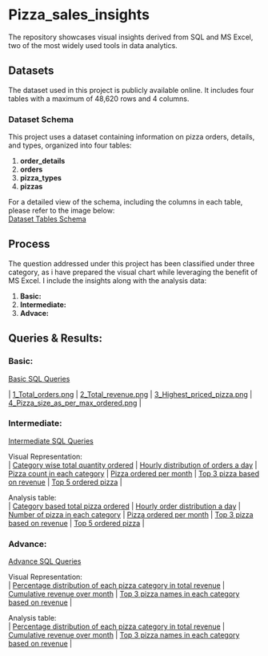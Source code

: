 # Pizza_sales_insights
The repository showcases visual insights derived from SQL and MS Excel, two of the most widely used tools in data analytics.
## Datasets
The dataset used in this project is publicly available online. It includes four tables with a maximum of 48,620 rows and 4 columns.  
### Dataset Schema   
This project uses a dataset containing information on pizza orders, details, and types, organized into four tables:

1. **order_details**
2. **orders**
3. **pizza_types**
4. **pizzas**

For a detailed view of the schema, including the columns in each table, please refer to the image below:  
[Dataset Tables Schema](visuals/Pizza_sales_project_schema.png.png)  

## Process  
The question addressed under this project has been classified under three category, as i have prepared the visual chart while leveraging the benefit of MS Excel. I include the insights along with the analysis data: 

1. **Basic:**
3. **Intermediate:**
4. **Advace:**

## Queries & Results:
### Basic:  
[Basic SQL Queries](Queries/Basic_SQL_query.sql)  

| [1_Total_orders.png](visuals/1_Total_orders.png) | [2_Total_revenue.png](visuals/2_Total_revenue.png) | [3_Highest_priced_pizza.png](visuals/3_Highest_priced_pizza.png) | [4_Pizza_size_as_per_max_ordered.png](visuals/4_Pizza_size_as_per_max_ordered.png) |  

### Intermediate:
[Intermediate SQL Queries](Queries/Intermediate_SQL_query.sql)  

Visual Representation:  
| [Category wise total quantity ordered](visuals/Intermediate_1_Category_wise_total_quantity_ordered.png) | [Hourly distribution of orders a day](visuals/Intermediate_2_Hourly_distribution_of_orders_a_day.png) | [Pizza count in each category](visuals/Intermediate_3_Pizza_count_In_each_category.png) | [Pizza ordered per month](visuals/Intermediate_4_Pizza_ordered_per_month.png) | [Top 3 pizza based on revenue](visuals/Intermediate_5_Top_3_pizza_based_on_revenue.png) | [Top 5 ordered pizza](visuals/Intermediate_6_Top_5_ordered_pizza.png) |  

Analysis table:  
| [Category based total pizza ordered](docs/Intermediate_1_Category_based_total_pizza_ordered.xlsx) | [Hourly order distribution a day](docs/Intermediate_2_hourly_order_distribution_a_day.xlsx) | [Number of pizza in each category](docs/Intermediate_3_Number_of_pizza_in_each_category.xlsx) | [Pizza ordered per month](docs/Intermediate_4_Pizza_ordered_per_month.xlsx) | [Top 3 pizza based on revenue](docs/Intermediate_5_Top_3_pizza_based_on_revenue.xlsx) | [Top 5 ordered pizza](docs/Intermediate_6_Top_5_ordered_pizza.xlsx) |  

### Advance:
[Advance SQL Queries](Queries/Advance_SQL_query.sql)  

Visual Representation:  
| [Percentage distribution of each pizza category in total revenue](visuals/Advance_1_Percentage_distribution_of_each_pizza_category_in_total_revenue.png) | [Cumulative revenue over month](visuals/Advance_2_cummulative_revenue_over_month.png) | [Top 3 pizza names in each category based on revenue](visuals/Advance_3_Top_3_pizza_name_in_each_category_based_On_revenue.png) |  

Analysis table:  
| [Percentage distribution of each pizza category in total revenue](docs/Advance_1_Percentage_distribution_of_each_pizza_category_in_total_revenue.xlsx) | [Cumulative revenue over month](docs/Advance_2_cummulative_revenue_over_month.xlsx) | [Top 3 pizza names in each category based on revenue](docs/Advance_3_Top_3_pizza_name_in_each_category_based_On_revenue.xlsx) |











